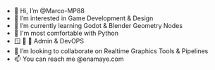 - 👋 Hi, I’m @Marco-MP88
- 👀 I’m interested in Game Development & Design
- 🌱 I’m currently learning Godot & Blender Geometry Nodes
- 🐍 I'm most comfortable with Python
- 🪟 🐧 🍏 Admin & DevOPS
- 💞️ I’m looking to collaborate on Realtime Graphics Tools & Pipelines
- 📫 You can reach me @enamaye.com

<!---
Marco-MP88/Marco-MP88 is a ✨ special ✨ repository because its `README.md` (this file) appears on your GitHub profile.
You can click the Preview link to take a look at your changes.
--->
